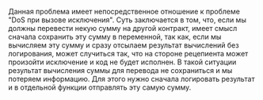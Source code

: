 Данная проблема имеет непосредственное отношение к проблеме "DoS при вызове исключения". Суть заключается в том, что, если мы должны перевести некую сумму на другой контракт, имеет смысл сначала сохранить эту сумму в переменной, так как, если мы вычисляем эту сумму и сразу отсылаем результат вычислений без логирования, может случиться так, что на стороне рецепиента может произойти исключение и код не будет исполнен. В такой ситуации результат вычисления суммы для перевода не сохраниться и мы потеряем информацию. Для этого нужно сначала логировать результат и в отдельной функции отправлять эту самую сумму.